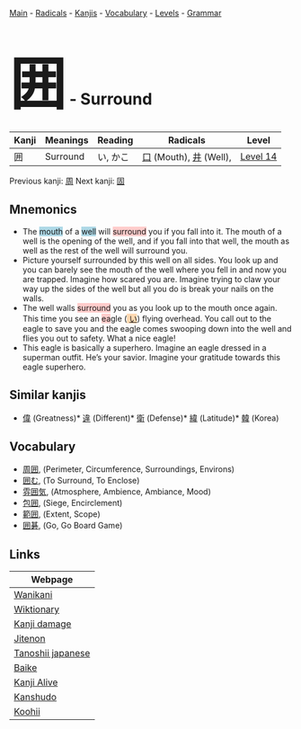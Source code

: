 <style> bigfont {font-size: 100px}</style>
[Main](../index.md) -
[Radicals](../radicals.md) -
[Kanjis](../kanjis.md) -
[Vocabulary](../vocabulary.md) -
[Levels](../levels.md) -
[Grammar](../grammar.md)
# <bigfont> 囲</bigfont> - Surround 

| Kanji | Meanings | Reading | Radicals | Level |
| --- | --- | --- | --- | --- |
| 囲 | Surround | い, かこ | [口](../radicals/口.md) (Mouth), [井](../radicals/井.md) (Well),  | [Level 14](../levels/wk_level14.md) |

Previous kanji: [周](周.md) Next kanji: [固](固.md) 

## Mnemonics
 * The <span style="background-color:#ADD8E6"> mouth</span> of a <span style="background-color:#ADD8E6"> well</span> will <span style="background-color:#ffcccb"> surround</span> you if you fall into it. The mouth of a well is the opening of the well, and if you fall into that well, the mouth as well as the rest of the well will surround you.
* Picture yourself surrounded by this well on all sides. You look up and you can barely see the mouth of the well where you fell in and now you are trapped. Imagine how scared you are. Imagine trying to claw your way up the sides of the well but all you do is break your nails on the walls.
* The well walls <span style="background-color:#ffcccb"> surround</span> you as you look up to the mouth once again. This time you see an <span style="background-color:#ffcccb"> ea</span>gle (<span style="background-color:#fed8b1"> [い](https://jisho.org/search/い)</span>) flying overhead. You call out to the eagle to save you and the eagle comes swooping down into the well and flies you out to safety. What a nice eagle!
* This eagle is basically a superhero. Imagine an eagle dressed in a superman outfit. He’s your savior. Imagine your gratitude towards this eagle superhero.


## Similar kanjis
 * [偉](偉.md) (Greatness)* [違](違.md) (Different)* [衛](衛.md) (Defense)* [緯](緯.md) (Latitude)* [韓](韓.md) (Korea)


## Vocabulary
 * [周囲](../vocabulary/囲.md), (Perimeter, Circumference, Surroundings, Environs)
* [囲む](../vocabulary/囲.md), (To Surround, To Enclose)
* [雰囲気](../vocabulary/囲.md), (Atmosphere, Ambience, Ambiance, Mood)
* [包囲](../vocabulary/囲.md), (Siege, Encirclement)
* [範囲](../vocabulary/囲.md), (Extent, Scope)
* [囲碁](../vocabulary/囲.md), (Go, Go Board Game)



## Links 

| Webpage |
| --- |
| [Wanikani          ](https://www.wanikani.com/kanji/囲) |
| [Wiktionary        ](https://en.wiktionary.org/wiki/囲) |
| [Kanji damage      ](http://www.kanjidamage.com/kanji/search?utf8=✓&q=囲) |
| [Jitenon           ](https://jitenon.com/kanji/囲) |
| [Tanoshii japanese ](https://www.tanoshiijapanese.com/dictionary/kanji.cfm?k=囲) |
| [Baike             ](https://baike.baidu.com/item/囲) |
| [Kanji Alive       ](https://app.kanjialive.com/囲) |
| [Kanshudo          ](https://www.kanshudo.com/searchmn?q=囲) |
| [Koohii            ](https://kanji.koohii.com/study/kanji/囲) |
